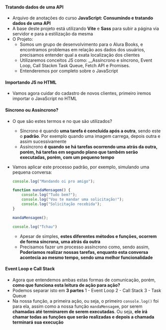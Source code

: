 #### Tratando dados de uma API

- Arquivo de anotações do curso __JavaScript: Consumindo e tratando dados de uma API__
- A base deste projeto está utilizando __Vite__ e __Sass__ para subir a página via servidor e para a estilização da mesma
- O Projeto:
  - Somos um grupo de desenvolvimento para o Alura Books, e encontramos problemas em relação aos dados dos usuários, precisamos entender qual a exata localização dos clientes
  - Utilizaremos conceitos JS como: __Assíncrono e síncrono, Event Loop, Call Stackm Task Queue, Fetch API e Promises.
  - Entenderemos por completo sobre o JavaScript

#### Importando JS no HTML

- Vamos agora cuidar do cadastro de novos clientes, primeiro iremos importar o JavaScript no HTML

#### Síncrono ou Assíncrono?

- O que são estes termos e no que são utilizados?
  - Síncrono é quando __uma tarefa é concluída após a outra__, sendo este o __padrão__. Por exemplo quando uma imagem carrega, depois outra e assim sucessivamente
  - Assíncrono __é quando se há tarefas ocorrendo uma atrás da outra, porém, há tarefas em segundo plano que também serão executadas, porém, com um pequeno tempo__
- Vamos aplicar este processo padrão, por exemplo, simulando uma pequena conversa:
  
  ```js
  console.log("Mandando oi pro amigo");

  function mandaMensagem() {
      console.log("Tudo bem?");
      console.log("Vou te mandar uma solicitação!");
      console.log("Solicitação recebida");
  }

  mandaMensagem();

  console.log("Tchau")
  ```

  - Apesar de simples, __estes diferentes métodos e funções, ocorrem de forma síncrona, uma atrás da outra__
  - Precisamos fazer um processo assíncrono como, sendo assim, __Poderíamos realizar nossas tarefas, enquanto esta conversa acontecia ao mesmo tempo, sendo uma melhor funcionalidade__

#### Event Loop e Call Stack

- Agora que entendemos ambas estas formas de comunicação, porém, __como que funciona esta leitura de ação para ação?__
- Podemos separar isto em __3 partes__
  1 - Event Loop
  2 - Call Stack
  3 - Task Queue
- Na nossa função, a primeira ação, ou seja, o primeiro `console.log()` foi para ela, assim como a nossa função `mandaMensagem`, por serem __chamadas até terminarem de serem executadas__. Ou seja, __ele irá chamar todas as funções que serão realizadas e depois a chamada terminará sua execução__